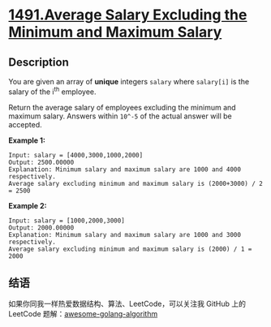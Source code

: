 # [1491.Average Salary Excluding the Minimum and Maximum Salary][title]

## Description
You are given an array of **unique** integers `salary` where `salary[i]` is the salary of the i<sup>th</sup> employee.

Return the average salary of employees excluding the minimum and maximum salary. Answers within `10^-5` of the actual answer will be accepted.



**Example 1:**

```
Input: salary = [4000,3000,1000,2000]
Output: 2500.00000
Explanation: Minimum salary and maximum salary are 1000 and 4000 respectively.
Average salary excluding minimum and maximum salary is (2000+3000) / 2 = 2500
```

**Example 2:**

```
Input: salary = [1000,2000,3000]
Output: 2000.00000
Explanation: Minimum salary and maximum salary are 1000 and 3000 respectively.
Average salary excluding minimum and maximum salary is (2000) / 1 = 2000
```

## 结语

如果你同我一样热爱数据结构、算法、LeetCode，可以关注我 GitHub 上的 LeetCode 题解：[awesome-golang-algorithm][me]

[title]: https://leetcode.com/problems/average-salary-excluding-the-minimum-and-maximum-salary
[me]: https://github.com/kylesliu/awesome-golang-algorithm
